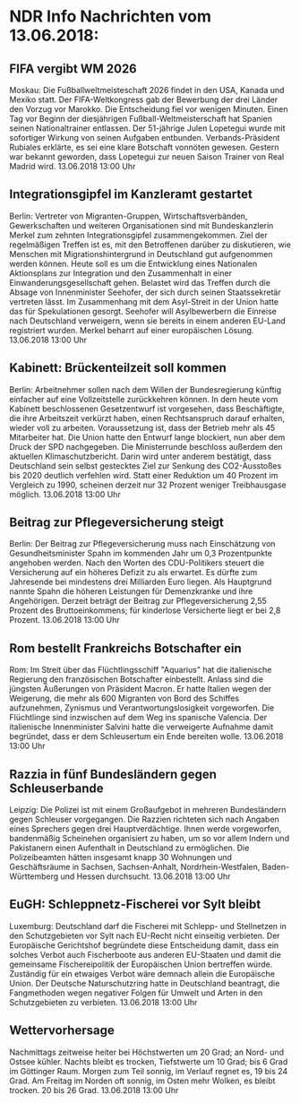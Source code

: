 # NDR Info Nachrichten vom 13.06.2018:


## FIFA vergibt WM 2026
Moskau: Die Fußballweltmeisteschaft 2026 findet in den USA, Kanada und Mexiko statt. Der FIFA-Weltkongress gab der Bewerbung der drei Länder den Vorzug vor Marokko. Die Entscheidung fiel vor wenigen Minuten. Einen Tag vor Beginn der diesjährigen  Fußball-Weltmeisterschaft hat Spanien seinen Nationaltrainer entlassen. Der 51-jährige Julen Lopetegui wurde mit sofortiger Wirkung von seinen Aufgaben entbunden. Verbands-Präsident Rubiales erklärte, es sei eine klare Botschaft vonnöten gewesen. Gestern war bekannt geworden, dass Lopetegui zur neuen Saison Trainer von Real Madrid wird. 13.06.2018 13:00 Uhr 

## Integrationsgipfel im Kanzleramt gestartet
Berlin: Vertreter von Migranten-Gruppen, Wirtschaftsverbänden, Gewerkschaften und weiteren Organisationen sind mit Bundeskanzlerin Merkel zum zehnten Integrationsgipfel zusammengekommen. Ziel der regelmäßigen Treffen ist es, mit den Betroffenen darüber zu diskutieren, wie Menschen mit Migrationshintergrund in Deutschland gut aufgenommen werden können. Heute soll es um die Entwicklung eines Nationalen Aktionsplans zur Integration und den Zusammenhalt in einer Einwanderungsgesellschaft gehen. Belastet wird das Treffen durch die Absage von Innenminister Seehofer, der sich durch seinen Staatssekretär vertreten lässt. Im Zusammenhang mit dem Asyl-Streit in der Union hatte das für Spekulationen gesorgt. Seehofer will Asylbewerbern die Einreise nach Deutschland verweigern, wenn sie bereits in einem anderen EU-Land registriert wurden. Merkel beharrt auf einer europäischen Lösung. 13.06.2018 13:00 Uhr 

## Kabinett: Brückenteilzeit soll kommen
Berlin: Arbeitnehmer sollen nach dem Willen der Bundesregierung künftig einfacher auf eine Vollzeitstelle zurückkehren können. In dem heute vom Kabinett beschlossenen Gesetzentwurf ist vorgesehen, dass Beschäftigte, die ihre Arbeitszeit verkürzt haben, einen Rechtsanspruch darauf erhalten, wieder voll zu arbeiten. Voraussetzung ist, dass der Betrieb mehr als 45 Mitarbeiter hat. Die Union hatte den Entwurf lange blockiert, nun aber dem Druck der SPD nachgegeben. Die Ministerrunde beschloss außerdem den aktuellen Klimaschutzbericht. Darin wird unter anderem bestätigt, dass Deutschland sein selbst gestecktes Ziel zur Senkung des CO2-Ausstoßes bis 2020 deutlich verfehlen wird. Statt einer Reduktion um 40 Prozent im Vergleich zu 1990, scheinen derzeit nur 32 Prozent weniger Treibhausgase möglich. 13.06.2018 13:00 Uhr 

## Beitrag zur Pflegeversicherung steigt
Berlin: Der Beitrag zur Pflegeversicherung muss nach Einschätzung von Gesundheitsminister Spahn im kommenden Jahr um 0,3 Prozentpunkte angehoben werden. Nach den Worten des CDU-Politikers steuert die Versicherung auf ein höheres Defizit zu als erwartet. Es dürfte zum Jahresende bei mindestens drei Milliarden Euro liegen. Als Hauptgrund nannte Spahn die höheren Leistungen für Demenzkranke und ihre Angehörigen. Derzeit beträgt der Beitrag zur Pflegeversicherung 2,55 Prozent des Bruttoeinkommens; für kinderlose Versicherte liegt er bei 2,8 Prozent. 13.06.2018 13:00 Uhr 

## Rom bestellt Frankreichs Botschafter ein
Rom: Im Streit über das Flüchtlingsschiff "Aquarius" hat die italienische Regierung den französischen Botschafter einbestellt. Anlass sind die jüngsten Äußerungen von Präsident Macron. Er hatte Italien wegen der Weigerung, die mehr als 600 Migranten von Bord des Schiffes aufzunehmen, Zynismus und Verantwortungslosigkeit vorgeworfen. Die Flüchtlinge sind inzwischen auf dem Weg ins spanische Valencia. Der italienische Innenminister Salvini hatte die verweigerte Aufnahme damit begründet, dass er dem Schleusertum ein Ende bereiten wolle. 13.06.2018 13:00 Uhr 

## Razzia in fünf Bundesländern gegen Schleuserbande
Leipzig: Die Polizei ist mit einem Großaufgebot in mehreren Bundesländern gegen Schleuser vorgegangen. Die Razzien richteten sich nach Angaben eines Sprechers gegen drei Hauptverdächtige. Ihnen werde vorgeworfen, bandenmäßig Scheinehen organisiert zu haben, um so vor allem Indern und Pakistanern einen Aufenthalt in Deutschland zu ermöglichen. Die Polizeibeamten hätten insgesamt knapp 30 Wohnungen und Geschäftsräume in Sachsen, Sachsen-Anhalt, Nordrhein-Westfalen, Baden-Württemberg und Hessen durchsucht. 13.06.2018 13:00 Uhr 

## EuGH: Schleppnetz-Fischerei vor Sylt bleibt
Luxemburg: Deutschland darf die Fischerei mit Schlepp- und Stellnetzen in den Schutzgebieten vor Sylt nach EU-Recht nicht einseitig verbieten. Der Europäische Gerichtshof begründete diese Entscheidung damit, dass ein solches Verbot auch Fischerboote aus anderen EU-Staaten und damit die gemeinsame Fischereipolitik der Europäischen Union bertreffen würde. Zuständig für ein etwaiges Verbot wäre demnach allein die Europäische Union. Der Deutsche Naturschutzring hatte in Deutschland beantragt, die Fangmethoden wegen negativer Folgen für Umwelt und Arten in den Schutzgebieten zu verbieten. 13.06.2018 13:00 Uhr 

## Wettervorhersage
Nachmittags zeitweise heiter bei Höchstwerten um 20 Grad; an Nord- und Ostsee kühler. Nachts bleibt es trocken, Tiefstwerte um 10 Grad; bis 6 Grad im Göttinger Raum. Morgen zum Teil sonnig, im Verlauf regnet es, 19 bis 24 Grad. Am Freitag im Norden oft sonnig, im Osten mehr Wolken, es bleibt trocken. 20 bis 26 Grad. 13.06.2018 13:00 Uhr 
